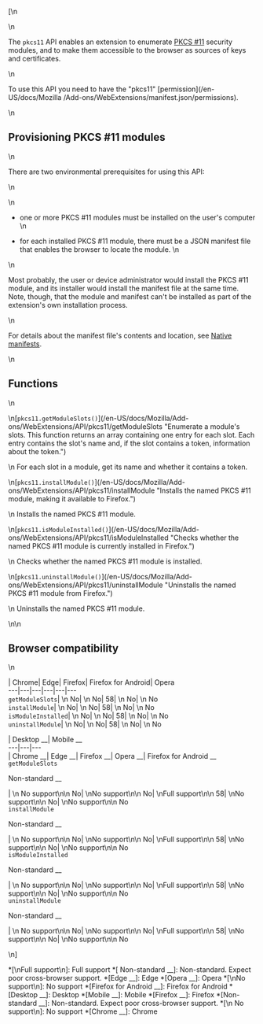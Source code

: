 [\n

\n

The `pkcs11` API enables an extension to enumerate [PKCS
#11](https://en.wikipedia.org/wiki/PKCS_11) security modules, and to make them
accessible to the browser as sources of keys and certificates.

\n

To use this API you need to have the "pkcs11" [permission](/en-US/docs/Mozilla
/Add-ons/WebExtensions/manifest.json/permissions).

\n

## Provisioning PKCS #11 modules

\n

There are two environmental prerequisites for using this API:

\n

\n

  * one or more PKCS #11 modules must be installed on the user's computer
\n

  * for each installed PKCS #11 module, there must be a JSON manifest file that enables the browser to locate the module.
\n

\n

Most probably, the user or device administrator would install the PKCS #11
module, and its installer would install the manifest file at the same time.
Note, though, that the module and manifest can't be installed as part of the
extension's own installation process.

\n

For details about the manifest file's contents and location, see [Native
manifests](/en-US/docs/Mozilla/Add-ons/WebExtensions/Native_manifests).

\n

## Functions

\n

\n[`pkcs11.getModuleSlots()`](/en-US/docs/Mozilla/Add-
ons/WebExtensions/API/pkcs11/getModuleSlots "Enumerate a module's slots. This
function returns an array containing one entry for each slot. Each entry
contains the slot's name and, if the slot contains a token, information about
the token.")

\n    For each slot in a module, get its name and whether it contains a token.

\n[`pkcs11.installModule()`](/en-US/docs/Mozilla/Add-
ons/WebExtensions/API/pkcs11/installModule "Installs the named PKCS #11
module, making it available to Firefox.")

\n    Installs the named PKCS #11 module.

\n[`pkcs11.isModuleInstalled()`](/en-US/docs/Mozilla/Add-
ons/WebExtensions/API/pkcs11/isModuleInstalled "Checks whether the named PKCS
#11 module is currently installed in Firefox.")

\n    Checks whether the named PKCS #11 module is installed.

\n[`pkcs11.uninstallModule()`](/en-US/docs/Mozilla/Add-
ons/WebExtensions/API/pkcs11/uninstallModule "Uninstalls the named PKCS #11
module from Firefox.")

\n    Uninstalls the named PKCS #11 module.

\n\n

## Browser compatibility

\n

| Chrome| Edge| Firefox| Firefox for Android| Opera  
---|---|---|---|---|---  
`getModuleSlots`| \n No| \n No| 58| \n No| \n No  
`installModule`| \n No| \n No| 58| \n No| \n No  
`isModuleInstalled`| \n No| \n No| 58| \n No| \n No  
`uninstallModule`| \n No| \n No| 58| \n No| \n No  
  
| Desktop __| Mobile __  
---|---|---  
| Chrome __| Edge __| Firefox __| Opera __| Firefox for Android __  
`getModuleSlots`

Non-standard __

| \n No support\n\n No| \nNo support\n\n No| \nFull support\n\n 58| \nNo
support\n\n No| \nNo support\n\n No  
`installModule`

Non-standard __

| \n No support\n\n No| \nNo support\n\n No| \nFull support\n\n 58| \nNo
support\n\n No| \nNo support\n\n No  
`isModuleInstalled`

Non-standard __

| \n No support\n\n No| \nNo support\n\n No| \nFull support\n\n 58| \nNo
support\n\n No| \nNo support\n\n No  
`uninstallModule`

Non-standard __

| \n No support\n\n No| \nNo support\n\n No| \nFull support\n\n 58| \nNo
support\n\n No| \nNo support\n\n No  
  
\n]

  *[\nFull support\n]: Full support
  *[ Non-standard __]: Non-standard. Expect poor cross-browser support.
  *[Edge __]: Edge
  *[Opera __]: Opera
  *[\nNo support\n]: No support
  *[Firefox for Android __]: Firefox for Android
  *[Desktop __]: Desktop
  *[Mobile __]: Mobile
  *[Firefox __]: Firefox
  *[Non-standard __]: Non-standard. Expect poor cross-browser support.
  *[\n No support\n]: No support
  *[Chrome __]: Chrome

